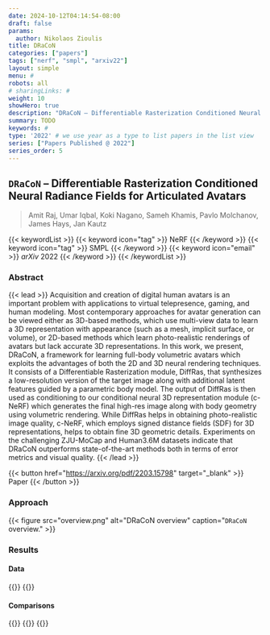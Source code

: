 ```yaml
---
date: 2024-10-12T04:14:54-08:00
draft: false
params:
  author: Nikolaos Zioulis
title: DRaCoN
categories: ["papers"]
tags: ["nerf", "smpl", "arxiv22"]
layout: simple
menu: #
robots: all
# sharingLinks: #
weight: 10
showHero: true
description: "DRaCoN – Differentiable Rasterization Conditioned Neural Radiance Fields for Articulated Avatars"
summary: TODO
keywords: #
type: '2022' # we use year as a type to list papers in the list view
series: ["Papers Published @ 2022"]
series_order: 5
---
```


## `DRaCoN` – Differentiable Rasterization Conditioned Neural Radiance Fields for Articulated Avatars

> Amit Raj, Umar Iqbal, Koki Nagano, Sameh Khamis, Pavlo Molchanov, James Hays, Jan Kautz

{{< keywordList >}}
{{< keyword icon="tag" >}} NeRF {{< /keyword >}}
{{< keyword icon="tag" >}} SMPL {{< /keyword >}}
{{< keyword icon="email" >}} *arXiv* 2022 {{< /keyword >}}
{{< /keywordList >}}

### Abstract
{{< lead >}}
Acquisition and creation of digital human avatars is an important problem with applications to virtual telepresence, gaming, and human modeling. Most contemporary approaches for avatar generation can be viewed either as 3D-based methods, which use multi-view data to learn a 3D representation with appearance (such as a mesh, implicit surface, or volume), or 2D-based methods which learn photo-realistic renderings of avatars but lack accurate 3D representations. In this work, we present, DRaCoN, a framework for learning full-body volumetric avatars which exploits the advantages of both the 2D and 3D neural rendering techniques. It consists of a Differentiable Rasterization module, DiffRas, that synthesizes a low-resolution version of the target image along with additional latent features guided by a parametric body model. The output of DiffRas is then used as conditioning to our conditional neural 3D representation module (c-NeRF) which generates the final high-res image along with body geometry using volumetric rendering. While DiffRas helps in obtaining photo-realistic image quality, c-NeRF, which employs signed distance fields (SDF) for 3D representations, helps to obtain fine 3D geometric details. Experiments on the challenging ZJU-MoCap and Human3.6M datasets indicate that DRaCoN outperforms state-of-the-art methods both in terms of error metrics and visual quality.
{{< /lead >}}

{{< button href="https://arxiv.org/pdf/2203.15798" target="_blank" >}}
Paper
{{< /button >}}

### Approach

{{< figure
    src="overview.png"
    alt="DRaCoN overview"
    caption="`DRaCoN` overview."
    >}}

### Results

#### Data
{{<badge label="test" message="ZJU_MOCAP" color="yellowgreen" logo="github" link="https://github.com/zju3dv/neuralbody/blob/master/INSTALL.md#zju-mocap-dataset" target="_blank">}}
{{<badge label="test" message="Human3.6M" color="critical" logo="link" link="http://vision.imar.ro/human3.6m/description.php" target="_blank">}}

#### Comparisons
{{<badge label="body--NeRF" message="NeuralBody" color="coral" logo="github" link="https://github.com/zju3dv/neuralbody" target="_blank">}}
{{<badge label="body--NeRF" message="A--NeRF" color="orange" logo="github" link="https://github.com/LemonATsu/A-NeRF" target="_blank">}}
{{<badge label="body--NeRF" message="AnimatableNeRF" color="cyan" logo="github" link="https://github.com/zju3dv/animatable_nerf" target="_blank">}}